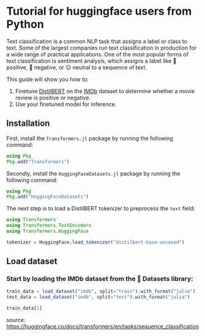 # Tutorial for huggingface users from Python

Text classification is a common NLP task that assigns a label or class to text. Some of the largest companies run text classification in production for a wide range of practical applications. One of the most popular forms of text classification is sentiment analysis, which assigns a label like 🙂 positive, 🙁 negative, or 😐 neutral to a sequence of text.

This guide will show you how to:

1. Finetune [DistilBERT](https://huggingface.co/distilbert-base-uncased) on the [IMDb](https://huggingface.co/datasets/imdb) dataset to determine whether a movie review is positive or negative.
2. Use your finetuned model for inference.

## Installation

First, install the `Transformers.jl` package by running the following command:

```julia
using Pkg
Pkg.add("Transformers")
```

Secondly, install the `HuggingFaceDatasets.jl` package by running the following command:

```julia
using Pkg
Pkg.add("HuggingFaceDatasets")
```

The next step is to load a DistilBERT tokenizer to preprocess the `text` field:

```julia
using Transformers
using Transformers.TextEncoders
using Transformers.HuggingFace

tokenizer = HuggingFace.load_tokenizer("distilbert-base-uncased")
```

## Load dataset


### Start by loading the IMDb dataset from the 🤗 Datasets library:

```julia
train_data = load_dataset("imdb", split="train").with_format("julia")
test_data = load_dataset("imdb", split="test").with_format("julia")

train_data[1]
```




source: https://huggingface.co/docs/transformers/en/tasks/sequence_classification